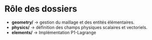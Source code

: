 # Rôle des dossiers
- **geometry/** → gestion du maillage et des entités élémentaires.
- **physics/** → définition des champs physiques scalaires et vectoriels.
- **elements/** → Implémentation P1-Lagrange
